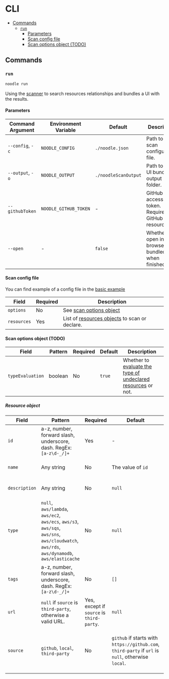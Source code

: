 # CLI

- [Commands](#commands)
  - [`run`](#run)
    - [Parameters](#parameters)
    - [Scan config file](#scan-config-file)
    - [Scan options object (TODO)](#scan-options-object-todo)

## Commands

### `run`

```bash
noodle run
```

Using the [scanner](../scanner) to search resources relationships and bundles a UI with the results.

#### Parameters

| Command Argument | Environment Variable | Default | Description |
|-|-|-|-|
| `--config`, `-c` | `NOODLE_CONFIG` | `./noodle.json` | Path to the scan configuration file. |
| `--output`, `-o` | `NOODLE_OUTPUT` | `./noodleScanOutput` | Path to the UI bundle output folder. |
| `--githubToken` | `NOODLE_GITHUB_TOKEN` | - | GitHub access token. Required for GitHub resources. |
| `--open` | - | `false` | Whether to open in the browser the bundled UI when finished. |

#### Scan config file

You can find example of a config file in the [basic example](../../examples/basic/noodle.json)

| Field | Required | Description |
|-|-|-|
| `options` | No | See [scan options object](#scan-options-object-todo) |
| `resources` | Yes | List of [resources objects](#resource-object) to scan or declare. |

#### Scan options object (TODO)

| Field | Pattern | Required | Default | Description |
|-|-|-|-|-|
| `typeEvaluation` | boolean | No | `true` | Whether to [evaluate the type of undeclared resources](../scanner/README.md#type-evaluation-of-undeclared-resources) or not. |

##### Resource object

| Field | Pattern | Required | Default | Description |
|-|-|-|-|-|
| `id` | a-z, number, forward slash, underscore, dash. RegEx: `[a-z\d-_/]+` | Yes | - | Identifier of the resource. |
| `name` | Any string | No | The value of `id` | The name of the resource. |
| `description` | Any string | No | `null` | Description of the resource. |
| `type` | `null`, `aws/lambda`, `aws/ec2`, `aws/ecs`, `aws/s3`, `aws/sqs`, `aws/sns`, `aws/cloudwatch`, `aws/rds`, `aws/dynamodb`, `aws/elasticache` | No | `null` | The type of the resource is deployed on |
| `tags` | a-z, number, forward slash, underscore, dash. RegEx: `[a-z\d-_/]+` | No | `[]` | Tags of the resource. For the UI view and filtering. |
| `url` | `null` if `source` is `third-party`, otherwise a valid URL. | Yes, except if `source` is `third-party`. | `null` | The URL of the source to scan. |
| `source` | `github`, `local`, `third-party` | No | `github` if starts with `https://github.com`, `third-party` if `url` is `null`, otherwise `local`. | The type of the source to scan. `third-party` sources won't get scanned. |
